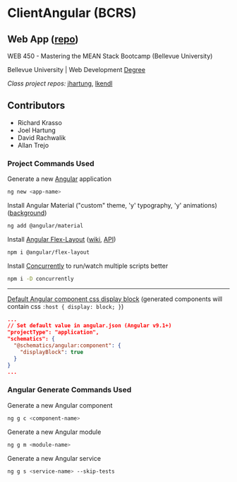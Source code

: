 # ClientAngular (BCRS)

## Web App ([repo](https://github.com/david-rachwalik/bcrs))

WEB 450 - Mastering the MEAN Stack Bootcamp (Bellevue University)

Bellevue University | Web Development [Degree](http://www.bellevue.edu/degrees/bachelor/web-development-bs 'Designed by developers for developers.')

_Class project repos:_ [jhartung](https://github.com/jhartung/bcrs), [lkendl](https://github.com/lkendl/bcrs)

## Contributors

- Richard Krasso
- Joel Hartung
- David Rachwalik
- Allan Trejo

### Project Commands Used

Generate a new [Angular](https://angular.io) application

```bash
ng new <app-name>
```

Install Angular Material ("custom" theme, 'y' typography, 'y' animations) ([background](https://material.angular.io/guide/theming#application-background-color))

```bash
ng add @angular/material
```

Install [Angular Flex-Layout](https://github.com/angular/flex-layout) ([wiki](https://github.com/angular/flex-layout/wiki), [API](https://github.com/angular/flex-layout/wiki/API-Documentation))

```bash
npm i @angular/flex-layout
```

Install [Concurrently](https://github.com/open-cli-tools/concurrently) to run/watch multiple scripts better

```bash
npm i -D concurrently
```

---

[Default Angular component css display block](https://stackoverflow.com/questions/51032328/angular-component-default-style-css-display-block) (generated components will contain css `:host { display: block; }`)

```json
...
// Set default value in angular.json (Angular v9.1+)
"projectType": "application",
"schematics": {
  "@schematics/angular:component": {
    "displayBlock": true
  }
}
...
```

### Angular Generate Commands Used

Generate a new Angular component

```bash
ng g c <component-name>
```

Generate a new Angular module

```bash
ng g m <module-name>
```

Generate a new Angular service

```bash
ng g s <service-name> --skip-tests
```

